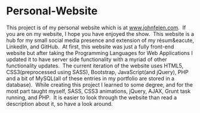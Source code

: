 # Personal-Website
This project is of my personal website which is at <a href="http://www.johnfelen.com">www.johnfelen.com</a>.  &nbsp;If you are on my website, I hope you have enjoyed the show.  &nbsp;This website is a hub for my small social media presence and extension of my r&eacute;sum&eacute, LinkedIn, and GitHub.  &nbsp;At first, this website was just a fully front-end website but after taking the Programming Languages for Web Applications I updated it to have server side functionality with a myriad of other functionality updates.  &nbsp;The current iteration of the website uses HTML5, CSS3(preprocessed using SASS), Bootstrap, JavaScript(and jQuery), PHP and a bit of MySQL(all of these entries in my portfolio are stored in a database).  &nbsp;While creating this project I learned to some degree, and for the most part taught myself, SASS, CSS3 animations, jQuery, AJAX, Grunt task running, and PHP.  &nbsp;It is easier to look through the website than read a description about it, so have a look around.  
